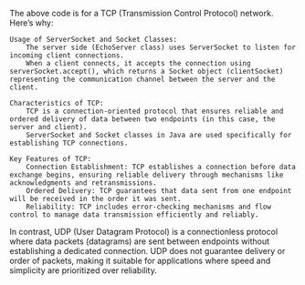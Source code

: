 The above code is for a TCP (Transmission Control Protocol) network. Here’s why:

    Usage of ServerSocket and Socket Classes:
        The server side (EchoServer class) uses ServerSocket to listen for incoming client connections.
        When a client connects, it accepts the connection using serverSocket.accept(), which returns a Socket object (clientSocket) representing the communication channel between the server and the client.

    Characteristics of TCP:
        TCP is a connection-oriented protocol that ensures reliable and ordered delivery of data between two endpoints (in this case, the server and client).
        ServerSocket and Socket classes in Java are used specifically for establishing TCP connections.

    Key Features of TCP:
        Connection Establishment: TCP establishes a connection before data exchange begins, ensuring reliable delivery through mechanisms like acknowledgments and retransmissions.
        Ordered Delivery: TCP guarantees that data sent from one endpoint will be received in the order it was sent.
        Reliability: TCP includes error-checking mechanisms and flow control to manage data transmission efficiently and reliably.

In contrast, UDP (User Datagram Protocol) is a connectionless protocol where data packets (datagrams) are sent between endpoints without establishing a dedicated connection. UDP does not guarantee delivery or order of packets, making it suitable for applications where speed and simplicity are prioritized over reliability.